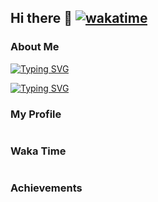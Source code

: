 ## Hi there 👋 [![wakatime](https://wakatime.com/badge/user/b933bf96-63e5-46e1-a52f-0a2856339f83.svg)](https://wakatime.com/@b933bf96-63e5-46e1-a52f-0a2856339f83)

### About Me

[![Typing SVG](https://readme-typing-svg.demolab.com?font=Klee+One&weight=600&duration=4000&pause=1000&color=5BCEFA&center=true&vCenter=true&random=true&width=846&lines=%E3%81%86%E3%81%87%E3%83%BC%E3%81%84%EF%BC%81%E4%B9%85%E3%80%85%E3%81%AB%E6%B0%97%E5%88%86%E3%81%84%E3%81%84%E3%82%8F%EF%BD%9E%EF%BC%81%E7%88%BD%E5%BF%AB%E7%88%BD%E5%BF%AB%EF%BC%81;%E3%81%84%E3%81%A4%E3%82%82%E4%B8%80%E7%B7%92%E3%81%AB%E3%81%84%E3%81%A6%E3%81%8F%E3%82%8C%E3%81%A6%E3%81%82%E3%82%8A%E3%81%8C%E3%81%A8%E3%81%86%EF%BC%81%E3%81%99%E3%81%A3%E3%81%94%E3%81%8F%E5%BF%83%E5%BC%B7%E3%81%84%E3%82%88%EF%BC%81;%E6%B0%97%E5%88%86%E3%81%8C%E6%9C%80%E9%AB%98%EF%BC%81%E8%88%9E%E3%81%84%E4%B8%8A%E3%81%8C%E3%81%A3%E3%81%A1%E3%82%83%E3%81%A3%E3%81%A6%E3%81%BE%E3%81%99%E3%81%AD%EF%BD%9E%E4%BB%8A%E3%81%AE%E3%81%82%E3%81%9F%E3%81%97%EF%BC%81;%E3%81%86%E3%82%8F%E3%81%81%E2%80%A6%E4%BD%95%E3%81%A0%E3%81%8B%E4%B8%96%E7%95%8C%E3%81%8C%E9%81%95%E3%81%A3%E3%81%A6%E8%A6%8B%E3%81%88%E3%81%A6%E3%81%8D%E3%81%9F%E6%B0%97%E3%81%8C%E3%81%99%E3%82%8B%E3%82%88%E3%80%82;%E5%89%8D%E3%81%AF%E6%89%8B%E3%82%82%E8%B6%B3%E3%82%82%E5%87%BA%E3%81%AA%E3%81%8B%E3%81%A3%E3%81%9F%E7%9B%B8%E6%89%8B%E3%82%92%E6%88%A6%E3%81%A3%E3%81%A6%E3%82%82%E3%80%81%E4%BB%8A%E3%81%AA%E3%82%89%E5%8B%9D%E3%81%A6%E3%82%8B%E3%82%88%E3%81%86%E3%81%AA%E6%B0%97%E3%81%8C%E3%81%99%E3%82%8B%E3%82%93%E3%81%A0%EF%BC%81;%E3%81%9D%E3%82%8C%E3%81%A0%E3%81%91%E3%81%98%E3%82%83%E3%81%AA%E3%81%84%E2%80%A6%E5%A4%A7%E5%88%87%E3%81%AA%E4%BA%BA%E3%81%9F%E3%81%A1%E3%82%92%E3%81%93%E3%82%8C%E3%81%8B%E3%82%89%E3%82%82%E3%81%9A%E3%81%A3%E3%81%A8%E5%AE%88%E3%82%8C%E3%82%8B%E5%8A%9B%E3%81%8C%E3%81%BB%E3%81%97%E3%81%8B%E3%81%A3%E3%81%9F%E3%81%AE%E3%80%82;%E6%AF%8E%E6%97%A5%E8%89%B2%E3%80%85%E3%81%82%E3%82%8B%E3%81%91%E3%81%A9%E3%82%A6%E3%82%B8%E3%82%A6%E3%82%B8%E6%82%A9%E3%82%93%E3%81%A7%E3%81%84%E3%81%9F%E3%81%A3%E3%81%A6%E4%BD%95%E3%82%82%E8%A7%A3%E6%B1%BA%E3%81%97%E3%81%AA%E3%81%84%E3%81%97%E3%81%AD%EF%BC%81;%E3%83%9E%E3%83%9F%E3%81%95%E3%82%93%E3%81%8B%E3%82%89%E6%95%99%E3%82%8F%E3%81%A3%E3%81%9F%E2%80%A6%E6%AD%A3%E7%BE%A9%E3%81%AE%E5%91%B3%E6%96%B9%E3%81%AE%E5%8B%99%E3%82%81%E3%81%A0%E3%81%8B%E3%82%89%E3%81%AD%EF%BC%81;%E4%BA%88%E5%AE%9A%E3%81%98%E3%82%83%E3%82%82%E3%81%86%E5%AE%BF%E9%A1%8C%E3%82%92%E6%B8%88%E3%81%BE%E3%81%9B%E3%81%A6%E5%AF%9D%E3%81%A6%E3%82%8B%E3%81%AF%E3%81%9A%E3%81%A0%E3%81%A3%E3%81%9F%E3%81%AE%E3%81%AB%E2%80%A6%E3%80%82%E3%81%8F%E3%81%85%E3%83%BC%EF%BC%81;%E3%81%86%E3%82%8F%EF%BC%81%E3%82%82%E3%81%86%E3%81%93%E3%82%93%E3%81%AA%E6%99%82%E9%96%93%EF%BC%81%EF%BC%9F;%E3%82%AF%E3%83%A9%E3%82%B7%E3%83%83%E3%82%AF%E3%81%AA%E3%82%93%E3%81%A6%E8%81%9E%E3%81%8F%E6%9F%84%E3%81%98%E3%82%83%E3%81%AA%E3%81%84%E3%81%A0%E3%82%8D%E3%81%86%E3%81%A3%E3%81%A6%E3%81%BF%E3%82%93%E3%81%AA%E3%81%8C%E6%80%9D%E3%81%86%E3%81%BF%E3%81%9F%E3%81%84%E3%81%A7%E3%81%95%E3%80%82;%E3%81%82%E3%81%9F%E3%81%97%E3%81%AF%E3%81%AD%E3%80%81%E5%A4%A7%E5%88%87%E3%81%AA%E4%BA%BA%E3%82%92%E5%AE%88%E3%82%8B%E7%82%BA%E3%81%AB%E3%81%93%E3%81%AE%E5%8A%9B%E3%82%92%E6%9C%9B%E3%82%93%E3%81%A0%E3%81%AE%E3%80%82;%E3%82%82%E3%81%97%E9%AD%94%E5%A5%B3%E3%82%88%E3%82%8A%E6%82%AA%E3%81%84%E4%BA%BA%E9%96%93%E3%81%8C%E3%81%84%E3%82%8C%E3%81%B0%E3%80%81%E3%81%82%E3%81%9F%E3%81%97%E3%81%AF%E6%88%A6%E3%81%86%E3%82%88%E3%80%82%E4%BE%8B%E3%81%88%E3%81%9D%E3%82%8C%E3%81%8C%E2%80%A6%E9%AD%94%E6%B3%95%E5%B0%91%E5%A5%B3%E3%81%A7%E3%82%82%E2%80%A6;%E3%81%BE%E3%81%A9%E3%81%8B%E3%81%AE%E3%83%9E%E3%83%9E%E3%81%A3%E3%81%A6%E3%82%AB%E3%83%83%E3%82%B3%E3%82%A4%E3%82%A4%E3%82%88%E3%81%AA%EF%BD%9E%E3%80%82%E7%BE%8E%E4%BA%BA%E3%81%A0%E3%81%97%EF%BC%81;%E9%AD%94%E6%B3%95%E5%B0%91%E5%A5%B3%E3%81%AB%E3%81%AA%E3%81%A3%E3%81%A6%E4%B8%80%E7%95%AA%E9%A9%9A%E3%81%84%E3%81%9F%E3%81%AE%E3%81%AF%E3%83%86%E3%83%AC%E3%83%91%E3%82%B7%E3%83%BC%E3%82%92%E4%BD%BF%E3%81%88%E3%82%8B%E4%BA%8B%E3%81%A0%E3%81%AD%EF%BC%81;%E5%A5%87%E8%B7%A1%E3%82%92%E9%A1%98%E3%81%86%E6%A8%A9%E5%88%A9%E3%82%92%E2%80%A6%E3%81%82%E3%81%9F%E3%81%97%E3%81%AF%E3%82%A2%E3%82%A4%E3%83%84%E3%81%AE%E7%82%BA%E3%81%AB%E4%BD%BF%E3%81%A3%E3%81%9F%E3%81%91%E3%81%A9%E2%80%A6%E3%81%9D%E3%81%AE%E6%B0%97%E6%8C%81%E3%81%A1%E3%82%92%E5%98%98%E3%81%AB%E3%81%97%E3%81%9F%E3%81%8F%E3%81%AA%E3%81%84%E3%82%93%E3%81%A0%E3%80%82)](https://git.io/typing-svg)

[![Typing SVG](https://readme-typing-svg.demolab.com?font=Klee+One&weight=600&duration=4000&pause=1000&color=F5A9B8&center=true&vCenter=true&random=true&width=846&lines=%E3%81%86%E3%82%93%E3%80%81%E3%81%BE%E3%81%82%E3%81%BE%E3%81%82%E3%81%84%E3%81%84%E6%84%9F%E3%81%98%E3%81%A0%E3%81%AA%E3%80%82%E3%81%93%E3%81%AE%E8%AA%BF%E5%AD%90%E3%81%A7%E3%81%84%E3%81%8F%E3%81%8B%EF%BC%81;%E3%82%88%E3%81%97%E3%81%A3%E3%81%93%E3%81%93%E3%81%BE%E3%81%A7%E6%9D%A5%E3%81%9F%E3%82%89%E6%AC%A1%E3%81%AE%E3%82%B9%E3%83%86%E3%83%83%E3%83%97%E3%82%92%E3%81%A9%E3%81%86%E3%81%99%E3%82%8B%E3%81%8B%E3%80%81%E3%81%A0%E3%81%AA%E3%80%82;%E4%BA%BA%E3%81%AB%E3%81%AF%E3%81%9D%E3%82%8C%E3%81%9E%E3%82%8C%E7%89%A9%E8%AA%9E%E3%81%8C%E3%81%82%E3%82%8B%E3%80%82%E3%81%A0%E3%81%A3%E3%81%9F%E3%82%89%E3%81%93%E3%82%8C%E3%81%AF%E3%80%81%E7%A7%81%E3%81%AE%E7%89%A9%E8%AA%9E%E3%81%A0%E3%80%82;%E3%81%86%E3%82%93%E3%80%81%E3%81%AA%E3%82%93%E3%81%8C%E8%AA%BF%E5%AD%90%E3%81%84%E3%81%84%E6%84%9F%E3%81%98%E3%80%81%E3%81%97%E3%81%A6%E3%82%8B%E3%81%AD%E3%80%82%E6%89%8B%E5%BF%9C%E3%81%88%E3%81%82%E3%82%8B%E3%82%88%E3%80%82;%E6%82%AA%E3%81%8F%E3%81%AA%E3%81%84%E3%81%AD%E3%80%9C%E3%81%93%E3%81%AE%E6%84%9F%E3%81%98%E3%80%82%E8%BB%BD%E3%81%8F%E6%9A%B4%E3%82%8C%E3%81%A6%E3%81%93%E3%82%88%E3%81%86%E3%81%8B%E3%81%AA%E3%80%9C;%E3%81%9D%E3%81%AE%E6%96%B9%E3%81%8C%E3%81%82%E3%81%9F%E3%81%97%E3%81%A0%E3%81%A3%E3%81%A6%E6%95%91%E3%82%8F%E3%82%8C%E3%82%8B%E3%81%A3%E3%81%A6%E3%82%82%E3%81%AE%E3%81%95%E3%80%82;%E3%81%8A%E3%81%A3%E3%81%9B%E3%83%BC%E3%81%9E%E3%83%BC%E3%81%BE%E3%81%A3%E3%81%9F%E3%81%8F%E3%80%82%E5%BE%85%E3%81%A1%E3%81%8F%E3%81%9F%E3%81%B3%E3%82%8C%E3%81%9F%E3%81%9C%E3%80%82;%E3%81%82%E3%81%81%E3%80%9C%E3%81%AD%E3%81%BF%E3%81%84%E2%80%A6%E3%80%82%E3%81%82%E3%82%93%E3%81%9F%E3%81%AF%E6%9C%9D%E3%81%8B%E3%82%89%E5%85%83%E6%B0%97%E3%81%A0%E3%81%AA%E3%80%82;%E3%81%95%E3%81%A6%E3%81%A8%E3%80%81%E3%81%A1%E3%82%87%E3%81%A3%E3%81%8F%E3%82%89%E4%BB%98%E3%81%8D%E5%90%88%E3%81%A3%E3%81%A6%E3%82%88%E3%80%82%E3%82%B2%E3%83%BC%E3%82%BB%E3%83%B3%E3%80%82;%E5%A4%9C%E3%81%AE%E8%A1%97%E3%82%92%E3%81%B6%E3%82%89%E3%81%A4%E3%81%8F%E3%81%AE%E3%81%A3%E3%81%A6%E5%A5%BD%E3%81%8D%E3%81%A0%E3%82%88%E3%80%82;%E3%81%A9%E3%81%A3%E3%81%8B%E3%82%89%E3%81%A7%E3%82%82%E3%81%8B%E3%81%8B%E3%81%A3%E3%81%A6%E3%81%93%E3%81%84%E3%81%A3%E3%81%A6%E6%84%9F%E3%81%98%E3%81%A0%E3%82%88%E3%80%82;%E3%81%95%E3%80%81%E3%81%82%E3%82%93%E3%81%9F%E3%81%8C%E3%83%88%E3%83%AD%E3%83%88%E3%83%AD%E3%81%97%E3%81%A6%E3%82%8B%E9%96%93%E3%81%AB%E3%80%81%E3%81%82%E3%81%9F%E3%81%97%E3%81%AF%E5%87%BA%E3%81%8B%E3%81%91%E3%82%8B%E3%81%A8%E3%81%97%E3%82%88%E3%81%86%E3%81%8B%E3%81%AA%E3%80%9C%E3%80%82;%E9%81%A0%E6%85%AE%E3%81%97%E3%81%AA%E3%81%8F%E3%81%A6%E3%81%84%E3%81%84%E3%82%88%E3%80%81%E5%85%A8%E5%8A%9B%E3%81%A7%E3%81%B6%E3%81%A4%E3%81%8B%E3%81%A3%E3%81%A6%E3%81%8D%E3%81%AA%E3%83%BC%EF%BC%81;%E9%AD%94%E6%B3%95%E5%B0%91%E5%A5%B3%E3%81%A8%E5%AD%A6%E6%A0%A1%E3%81%AE%E4%B8%A1%E7%AB%8B%E3%81%AF%E3%82%AD%E3%83%84%E3%82%A4%E3%82%88%E3%81%AA%E3%80%9C%E3%80%82%E7%B5%90%E6%9E%9C%E7%8A%A0%E7%89%B2%E3%81%AB%E3%81%AA%E3%82%8B%E3%81%AE%E3%81%AF%E9%81%8A%E3%81%B3%E3%81%AE%E6%99%82%E9%96%93%E3%81%A0%E3%82%8D%E3%80%9C%E3%80%82;%E9%A3%9F%E3%81%84%E7%89%A9%E3%81%A3%E3%81%A6%E3%81%84%E3%81%86%E3%81%AE%E3%81%AF%E3%81%95%E3%80%81%E4%BA%BA%E9%96%93%E3%81%8C%E7%94%9F%E3%81%8D%E3%82%8B%E4%B8%8A%E3%81%A7%E3%81%AE%E8%A6%81%E3%81%BF%E3%81%9F%E3%81%84%E3%81%AA%E3%82%82%E3%82%93%E3%81%A0%E3%82%8D%EF%BC%9F;%E6%88%A6%E3%81%86%E4%B8%8A%E3%81%A7%E3%81%AF%E3%81%95%E3%80%81%E9%A0%AD%E8%84%B3%E6%88%A6%E3%81%A3%E3%81%A6%E3%82%84%E3%81%A4%EF%BC%9F%E6%88%A6%E8%A1%93%E3%81%AA%E3%82%93%E3%81%8B%E3%82%82%E5%A4%A7%E4%BA%8B%E3%81%AB%E3%81%AA%E3%81%A3%E3%81%A6%E3%81%8F%E3%82%8B%E3%82%8F%E3%81%91%E3%81%95%E3%80%82;%E3%81%9D%E3%81%86%E3%81%84%E3%81%88%E3%81%B0%E9%A7%85%E5%89%8D%E3%81%AB%E3%81%86%E3%81%BE%E3%81%84%E3%83%A9%E3%83%BC%E3%83%A1%E3%83%B3%E5%B1%8B%E3%81%8C%E3%81%82%E3%82%8B%E3%81%A3%E3%81%A6%E3%80%81%E3%81%95%E3%82%84%E3%81%8B%E3%81%AB%E8%81%9E%E3%81%84%E3%81%9F%E3%81%AA%E3%80%82)](https://git.io/typing-svg)

### My Profile

<picture>
  <source
    srcset="https://rainppr-github-readme-stats.vercel.app/api?username=RainPPR&count_private=true&show_icons=true&include_all_commits=true&theme=dark"
    media="(prefers-color-scheme: dark)"
  />
  <source
    srcset="https://rainppr-github-readme-stats.vercel.app/api?username=RainPPR&count_private=true&show_icons=true&include_all_commits=true"
    media="(prefers-color-scheme: light), (prefers-color-scheme: no-preference)"
  />
  <img/>
</picture>

### Waka Time

<picture>
  <source
    srcset="https://rainppr-github-readme-stats.vercel.app/api/wakatime?username=RainPPR&langs_count=20&hide=other&theme=dark"
    media="(prefers-color-scheme: dark)"
  />
  <source
    srcset="https://rainppr-github-readme-stats.vercel.app/api/wakatime?username=RainPPR&langs_count=20&hide=other"
    media="(prefers-color-scheme: light), (prefers-color-scheme: no-preference)"
  />
  <img/>
</picture>

### Achievements

<picture>
  <source
    srcset="https://github-profile-trophy.vercel.app/?username=RainPPR&rank=-?&column=-1&margin-w=5&margin-h=5&theme=onedark"
    media="(prefers-color-scheme: dark)"
  />
  <source
    srcset="https://github-profile-trophy.vercel.app/?username=RainPPR&rank=-?&column=-1&margin-w=5&margin-h=5&theme=flat"
    media="(prefers-color-scheme: light), (prefers-color-scheme: no-preference)"
  />
  <img/>
</picture>
